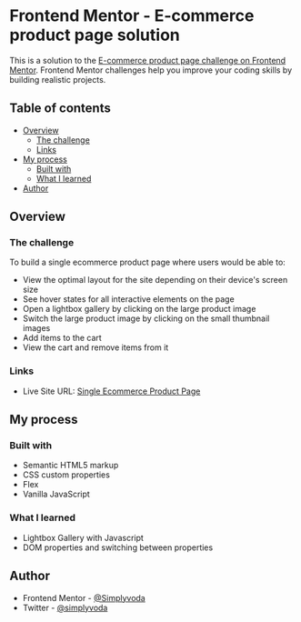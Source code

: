 # Frontend Mentor - E-commerce product page solution

This is a solution to the [E-commerce product page challenge on Frontend Mentor](https://www.frontendmentor.io/challenges/ecommerce-product-page-UPsZ9MJp6). Frontend Mentor challenges help you improve your coding skills by building realistic projects.

## Table of contents

- [Overview](#overview)
  - [The challenge](#the-challenge)
  - [Links](#links)
- [My process](#my-process)
  - [Built with](#built-with)
  - [What I learned](#what-i-learned)
- [Author](#author)


## Overview

### The challenge

To build a single ecommerce product page where users would be able to:

- View the optimal layout for the site depending on their device's screen size
- See hover states for all interactive elements on the page
- Open a lightbox gallery by clicking on the large product image
- Switch the large product image by clicking on the small thumbnail images
- Add items to the cart
- View the cart and remove items from it


### Links

- Live Site URL: [Single Ecommerce Product Page](https://effervescent-nasturtium-19dbc6.netlify.app/)

## My process

### Built with

- Semantic HTML5 markup
- CSS custom properties
- Flex
- Vanilla JavaScript

### What I learned
- Lightbox Gallery with Javascript
- DOM properties and switching between properties


## Author

- Frontend Mentor - [@Simplyvoda](https://www.frontendmentor.io/profile/Simplyvoda)
- Twitter - [@simplyvoda](https://www.twitter.com/Simplvoda)
